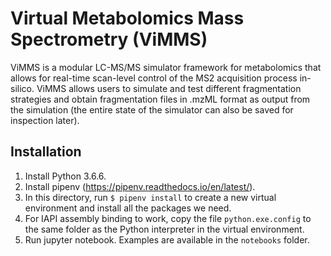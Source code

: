 Virtual Metabolomics Mass Spectrometry (ViMMS)
==============================================

ViMMS is a modular LC-MS/MS simulator framework for metabolomics that allows for real-time scan-level control of the MS2 acquisition process in-silico. ViMMS allows users to simulate and test different fragmentation strategies and obtain fragmentation files in .mzML format as output from the simulation (the entire state of the simulator can also be saved for inspection later).

Installation
------------

1. Install Python 3.6.6.
2. Install pipenv (https://pipenv.readthedocs.io/en/latest/).
3. In this directory, run `$ pipenv install` to create a new virtual environment and install all the packages we need.
4. For IAPI assembly binding to work, copy the file `python.exe.config` to the same folder as the Python interpreter in the virtual environment.
5. Run jupyter notebook. Examples are available in the `notebooks` folder.
